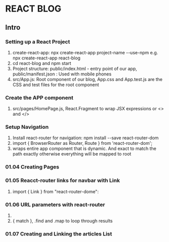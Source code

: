 # REACT BLOG
## Intro
### Setting up a React Project
1. create-react-app: npx create-react-app project-name --use-npm e.g. npx create-react-app react-blog
2. cd react-blog and npm start
3. Project structure: public/index.html - entry point of our app, public/manifest.json : Used with mobile phones
4. src/App.js: Root component of our blog, App.css and App.test.js are the CSS and test files for the root component

### Create the APP component
1. src/pages/HomePage.js, React.Fragment to wrap JSX expressions or <> and </>

### Setup Navigation
1. Install react-router for navigation: npm install --save react-router-dom
2. import { BrowserRouter as Router, Route } from 'react-router-dom';
3. <Router/> wraps entire app component that is dynamic. And exact to match the path exactly otherwise everything will be mapped to root

### 01.04 Creating Pages

### 01.05 Reacct-router links for navbar with Link
1. import { Link } from "react-router-dome":

### 01.06 URL parameters with react-router
1. <Route path="/article:name" component={ArticlePage} exact />
2. { match }, .find and .map to loop through results

### 01.07 Creating and Linking the articles List